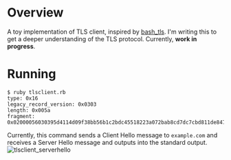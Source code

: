 # Overview
A toy implementation of TLS client, inspired by [bash_tls](https://github.com/gh2o/bash_tls).
I'm writing this to get a deeper understanding of the TLS protocol.
Currently, **work in progress**.

# Running
```
$ ruby tlsclient.rb
type: 0x16
legacy_record_version: 0x0303
length: 0x005a
fragment: 0x02000056030395d4114d09f38bb56b1c2bdc45518223a072bab8cd7dc7cbd811de84780ed19b00130100002e002b0002030400330024001d0020a3daae8828f2eb1c3232cb69c7bb05915efabd0d2a9f50e744086e393b1d8b60
```
Currently, this command sends a Client Hello message to `example.com` and receives a Server Hello message and outputs into the standard output.
![tlsclient_serverhello](https://github.com/user-attachments/assets/62876060-ce78-49f2-b333-80053520bd75)
